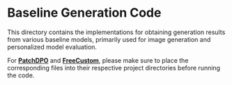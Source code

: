 # Baseline Generation Code

This directory contains the implementations for obtaining generation results from various baseline models, primarily used for image generation and personalized model evaluation.

For **[PatchDPO](https://github.com/hqhQAQ/PatchDPO)** and **[FreeCustom](https://github.com/aim-uofa/FreeCustom)**, please make sure to place the corresponding files into their respective project directories before running the code.